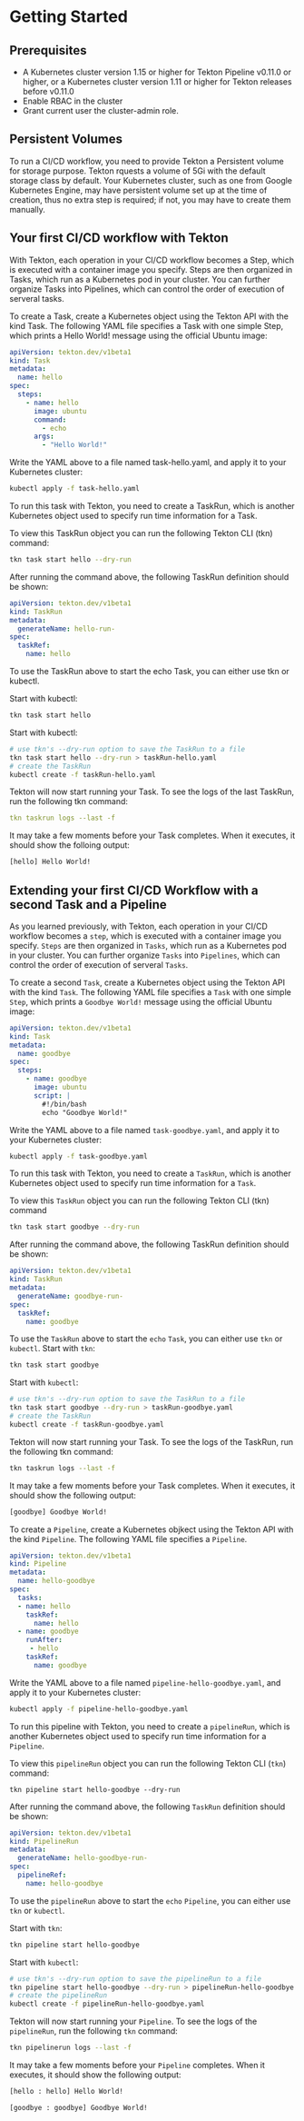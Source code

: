 # Getting Started

## Prerequisites

- A Kubernetes cluster version 1.15 or higher for Tekton Pipeline v0.11.0 or higher, or a Kubernetes cluster version 1.11 or higher for Tekton releases before v0.11.0
- Enable RBAC in the cluster
- Grant current user the cluster-admin role.

## Persistent Volumes

To run a CI/CD workflow, you need to provide Tekton a Persistent volume for storage purpose. Tekton rquests a volume of 5Gi with the default storage class by default. Your Kubernetes cluster, such as one from Google Kubernetes Engine, may have persistent volume set up at the time of creation, thus no extra step is required; if not, you may have to create them manually.

## Your first CI/CD workflow with Tekton

With Tekton, each operation in your CI/CD workflow becomes a Step, which is executed with a container image you specify. Steps are then organized in Tasks, which run as a Kubernetes pod in your cluster. You can further organize Tasks into Pipelines, which can control the order of execution of serveral tasks.

To create a Task, create a Kubernetes object using the Tekton API with the kind Task. The following YAML file specifies a Task with one simple Step, which prints a Hello World! message using the official Ubuntu image:

```yaml
apiVersion: tekton.dev/v1beta1
kind: Task
metadata:
  name: hello
spec:
  steps:
    - name: hello
      image: ubuntu
      command:
        - echo
      args:
        - "Hello World!"
```

Write the YAML above to a file named task-hello.yaml, and apply it to your Kubernetes cluster:

```bash
kubectl apply -f task-hello.yaml
```

To run this task with Tekton, you need to create a TaskRun, which is another Kubernetes object used to specify run time information for a Task.

To view this TaskRun object you can run the following Tekton CLI (tkn) command:

```bash
tkn task start hello --dry-run
```

After running the command above, the following TaskRun definition should be shown:

```yaml
apiVersion: tekton.dev/v1beta1
kind: TaskRun
metadata:
  generateName: hello-run-
spec:
  taskRef:
    name: hello
```

To use the TaskRun above to start the echo Task, you can either use tkn or kubectl.

Start with kubectl:

```bash
tkn task start hello
```

Start with kubectl:

```bash
# use tkn's --dry-run option to save the TaskRun to a file
tkn task start hello --dry-run > taskRun-hello.yaml
# create the TaskRun
kubectl create -f taskRun-hello.yaml
```

Tekton will now start running your Task. To see the logs of the last TaskRun, run the following tkn command:

```yaml
tkn taskrun logs --last -f
```

It may take a few moments before your Task completes. When it executes, it should show the folloing output:

```bash
[hello] Hello World!
```

## Extending your first CI/CD Workflow with a second Task and a Pipeline

As you learned previously, with Tekton, each operation in your CI/CD workflow becomes a `step`, which is executed with a container image you specify. `Steps` are then organized in `Tasks`, which run as a Kubernetes pod in your cluster. You can further organize `Tasks` into `Pipelines`, which can control the order of execution of serveral `Tasks`.

To create a second `Task`, create a Kubernetes object using the Tekton API with the kind `Task`. The following YAML file specifies a `Task` with one simple `Step`, which prints a `Goodbye World!` message using the official Ubuntu image:

```yaml
apiVersion: tekton.dev/v1beta1
kind: Task
metadata:
  name: goodbye
spec:
  steps:
    - name: goodbye
      image: ubuntu
      script: |
        #!/bin/bash
        echo "Goodbye World!"
```

Write the YAML above to a file named `task-goodbye.yaml`, and apply it to your Kubernetes cluster:

```bash
kubectl apply -f task-goodbye.yaml
```

To run this task with Tekton, you need to create a `TaskRun`, which is another Kubernetes object used to specify run time information for a `Task`.

To view this `TaskRun` object you can run the following Tekton CLI (tkn) command

```bash
tkn task start goodbye --dry-run
```

After running the command above, the following TaskRun definition should be shown:

```yaml
apiVersion: tekton.dev/v1beta1
kind: TaskRun
metadata:
  generateName: goodbye-run-
spec:
  taskRef:
    name: goodbye
```

To use the `TaskRun` above to start the `echo` `Task`, you can either use `tkn` or `kubectl`. Start with `tkn`:

```bash
tkn task start goodbye
```

Start with `kubectl`:

```bash
# use tkn's --dry-run option to save the TaskRun to a file
tkn task start goodbye --dry-run > taskRun-goodbye.yaml
# create the TaskRun
kubectl create -f taskRun-goodbye.yaml
```

Tekton will now start running your Task. To see the logs of the TaskRun, run the following tkn command:

```bash
tkn taskrun logs --last -f
```

It may take a few moments before your Task completes. When it executes, it should show the following output:

```bash
[goodbye] Goodbye World!
```

To create a `Pipeline`, create a Kubernetes objkect using the Tekton API with the kind `Pipeline`. The following YAML file specifies a `Pipeline`.

```yaml
apiVersion: tekton.dev/v1beta1
kind: Pipeline
metadata:
  name: hello-goodbye
spec:
  tasks:
  - name: hello
    taskRef:
      name: hello
  - name: goodbye
    runAfter:
     - hello
    taskRef:
      name: goodbye
```

Write the YAML above to a file named `pipeline-hello-goodbye.yaml`, and apply it to your Kubernetes cluster:

```bash
kubectl apply -f pipeline-hello-goodbye.yaml
```

To run this pipeline with Tekton, you need to create a `pipelineRun`, which is another Kubernetes object used to specify run time information for a `Pipeline`.

To view this `pipelineRun` object you can run the following Tekton CLI (`tkn`) command:

```
tkn pipeline start hello-goodbye --dry-run
```

After running the command above, the following `TaskRun` definition should be shown:

```yaml
apiVersion: tekton.dev/v1beta1
kind: PipelineRun
metadata:
  generateName: hello-goodbye-run-
spec:
  pipelineRef:
    name: hello-goodbye
```

To use the `pipelineRun` above to start the `echo` `Pipeline`, you can either use `tkn` or `kubectl`.

Start with `tkn`:

```bash
tkn pipeline start hello-goodbye
```

Start with `kubectl`:

```bash
# use tkn's --dry-run option to save the pipelineRun to a file
tkn pipeline start hello-goodbye --dry-run > pipelineRun-hello-goodbye.yaml
# create the pipelineRun
kubectl create -f pipelineRun-hello-goodbye.yaml
```

Tekton will now start running your `Pipeline`. To see the logs of the `pipelineRun`, run the following `tkn` command:

```bash
tkn pipelinerun logs --last -f 
```

It may take a few moments before your `Pipeline` completes. When it executes, it should show the following output:

```bash
[hello : hello] Hello World!

[goodbye : goodbye] Goodbye World!
```